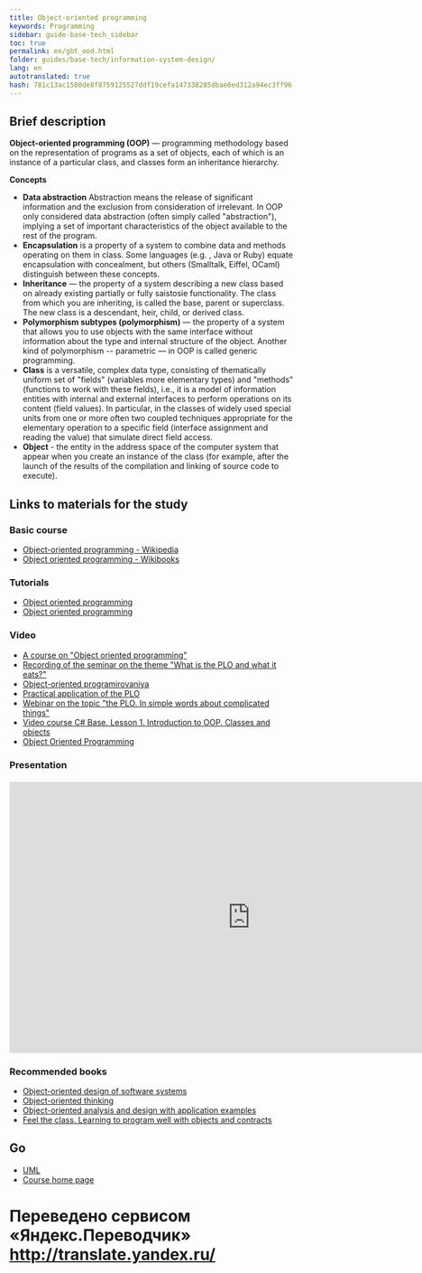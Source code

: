 ```yaml
---
title: Object-oriented programming
keywords: Programming
sidebar: guide-base-tech_sidebar
toc: true
permalink: en/gbt_ood.html
folder: guides/base-tech/information-system-design/
lang: en 
autotranslated: true 
hash: 781c13ac1580de8f8759125527ddf19cefa147338285dbae6ed312a94ec3ff96
---
```


## Brief description

**Object-oriented programming (OOP)** — programming methodology based on the representation of programs as a set of objects, each of which is an instance of a particular class, and classes form an inheritance hierarchy.

**Concepts**
* **Data abstraction** Abstraction means the release of significant information and the exclusion from consideration of irrelevant. In OOP only considered data abstraction (often simply called "abstraction"), implying a set of important characteristics of the object available to the rest of the program.
* **Encapsulation** is a property of a system to combine data and methods operating on them in class. Some languages (e.g. , Java or Ruby) equate encapsulation with concealment, but others (Smalltalk, Eiffel, OCaml) distinguish between these concepts.
* **Inheritance** — the property of a system describing a new class based on already existing partially or fully saistosie functionality. The class from which you are inheriting, is called the base, parent or superclass. The new class is a descendant, heir, child, or derived class.
* **Polymorphism subtypes (polymorphism)** — the property of a system that allows you to use objects with the same interface without information about the type and internal structure of the object. Another kind of polymorphism -- parametric — in OOP is called generic programming.
* **Class** is a versatile, complex data type, consisting of thematically uniform set of "fields" (variables more elementary types) and "methods" (functions to work with these fields), i.e., it is a model of information entities with internal and external interfaces to perform operations on its content (field values). In particular, in the classes of widely used special units from one or more often two coupled techniques appropriate for the elementary operation to a specific field (interface assignment and reading the value) that simulate direct field access. 
* **Object** - the entity in the address space of the computer system that appear when you create an instance of the class (for example, after the launch of the results of the compilation and linking of source code to execute).

## Links to materials for the study
### Basic course

* [Object-oriented programming - Wikipedia](https://ru.wikipedia.org/wiki/Объектно-ориентированное_программирование)
* [Object oriented programming - Wikibooks](https://ru.wikibooks.org/wiki/Объектно-ориентированное_программирование)

### Tutorials

* [Object oriented programming](https://professorweb.ru/my/csharp/charp_theory/level3/3_1.php)
* [Object oriented programming](https://metanit.com/sharp/tutorial/3.1.php)

### Video

* [A course on "Object oriented programming"](https://www.youtube.com/playlist?list=PLmRNNqEA7JoPhVQCUisflWWhjdoKucDuf)
* [Recording of the seminar on the theme "What is the PLO and what it eats?"](https://www.youtube.com/watch?v=ydPHlM43kKM)
* [Object-oriented programirovaniya](https://www.youtube.com/watch?v=QZTn7LQk1eg&list=PL6LDsbZOeyrx462VmH18qS0a9Dw9LwpSu)
* [Practical application of the PLO](https://www.youtube.com/watch?v=BmJH3I3McOs)
* [Webinar on the topic "the PLO. In simple words about complicated things"](https://www.youtube.com/watch?v=atjD9GQcFhs)
* [Video course C# Base. Lesson 1. Introduction to OOP. Classes and objects](https://www.youtube.com/watch?v=x0udrpe_gZE)
* [Object Oriented Programming](https://www.youtube.com/playlist?list=PLY7PmJJFH5nRcWGKbgl9N7txM5YLtela6)

### Presentation

<div class="thumb-wrap" style="margin-top: 20px; margin-bottom: 20px">
<iframe width="854" height="480" id="iframe_container" src="https://prezi.com/embed/q2b_ru9d1clq/?bgcolor=ffffff&amp;lock_to_path=0&amp;autoplay=0&amp;autohide_ctrls=0&amp;landing_data=bHVZZmNaNDBIWnNjdEVENDRhZDFNZGNIUE1UM0xkVmhmSVd4VW5RZEFTOFFyVWYvNmQzYjhTU1A1NjNYZFZOS2UwMD0&amp;landing_sign=X2R8nh1mXAaWDkz5gqp5YDsBlP7G-l4PwabqXSQU8sg" frameborder="0" allowfullscreen="" webkitAllowFullScreen="" mozAllowFullscreen=""></iframe>
</div>

### Recommended books

* [Object-oriented design of software systems](http://www.ozon.ru/context/detail/id/2336754/)
* [Object-oriented thinking](https://www.ozon.ru/context/detail/id/26036833/)
* [Object-oriented analysis and design with application examples](http://www.ozon.ru/context/detail/id/3905587/)
* [Feel the class. Learning to program well with objects and contracts](https://www.ozon.ru/context/detail/id/6304950/)

## Go

* [UML](gbt_uml.html)
* [Course home page](gbt_landing-page.html)



 # Переведено сервисом «Яндекс.Переводчик» http://translate.yandex.ru/